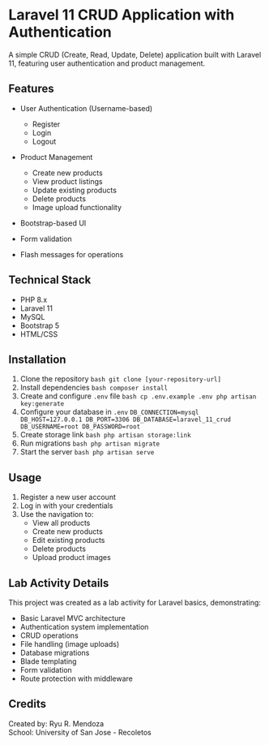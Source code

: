 # Laravel 11 CRUD Application with Authentication

A simple CRUD (Create, Read, Update, Delete) application built with Laravel 11, featuring user authentication and product management.

## Features

- User Authentication (Username-based)
    - Register
    - Login
    - Logout

- Product Management
    - Create new products
    - View product listings
    - Update existing products
    - Delete products
    - Image upload functionality
    
- Bootstrap-based UI
- Form validation
- Flash messages for operations

## Technical Stack

- PHP 8.x
- Laravel 11
- MySQL
- Bootstrap 5
- HTML/CSS

## Installation

1. Clone the repository
        ```bash
        git clone [your-repository-url]
        ```
2. Install dependencies
        ```bash
        composer install
        ```
3. Create and configure `.env` file
        ```bash
        cp .env.example .env
        php artisan key:generate
        ```
4. Configure your database in `.env`
        ```
        DB_CONNECTION=mysql
        DB_HOST=127.0.0.1
        DB_PORT=3306
        DB_DATABASE=laravel_11_crud
        DB_USERNAME=root
        DB_PASSWORD=root
        ```
5. Create storage link
        ```bash
        php artisan storage:link
        ```
6. Run migrations
        ```bash
        php artisan migrate
        ```
7. Start the server
        ```bash
        php artisan serve
        ```

## Usage

1. Register a new user account
2. Log in with your credentials
3. Use the navigation to:
     - View all products
     - Create new products
     - Edit existing products
     - Delete products
     - Upload product images

## Lab Activity Details

This project was created as a lab activity for Laravel basics, demonstrating:

- Basic Laravel MVC architecture
- Authentication system implementation
- CRUD operations
- File handling (image uploads)
- Database migrations
- Blade templating
- Form validation
- Route protection with middleware

## Credits

Created by: Ryu R. Mendoza  
School: University of San Jose - Recoletos
